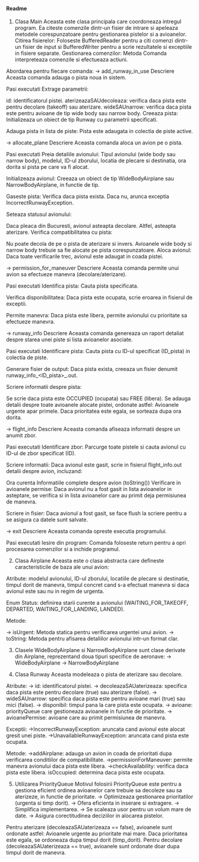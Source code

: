 #### Readme

1. Clasa Main
   Aceasta este clasa principala care coordoneaza intregul program. Ea citeste comenzile dintr-un fisier de intrare si apeleaza metodele corespunzatoare pentru gestionarea pistelor si a avioanelor.
Citirea fisierelor: Foloseste BufferedReader pentru a citi comenzi dintr-un fisier de input si BufferedWriter pentru a scrie rezultatele si exceptiile in fisiere separate.
Gestionarea comenzilor: Metoda Comanda interpreteaza comenzile si efectueaza actiuni.

Abordarea pentru fiecare comanda:
-> add_runway_in_use
Descriere
Aceasta comanda adauga o pista noua in sistem.

Pasi executati
Extrage parametrii:

id: identificatorul pistei.
aterizeazaSAUdecoleaza: verifica daca pista este pentru decolare (takeoff) sau aterizare.
wideSAUnarrow: verifica daca pista este pentru avioane de tip wide body sau narrow body.
Creeaza pista:
Initializeaza un obiect de tip Runway<Airplane> cu parametrii specificati.

Adauga pista in lista de piste:
Pista este adaugata in colectia de piste active.

-> allocate_plane
Descriere
Aceasta comanda aloca un avion pe o pista.

Pasi executati
Preia detaliile avionului: Tipul avionului (wide body sau narrow body), modelul, ID-ul zborului, locatia de plecare si destinatia, ora dorita si pista pe care va fi alocat.

Initializeaza avionul:
Creeaza un obiect de tip WideBodyAirplane sau NarrowBodyAirplane, in functie de tip.

Gaseste pista:
Verifica daca pista exista. Daca nu, arunca exceptia IncorrectRunwayException.

Seteaza statusul avionului:

Daca pleaca din Bucuresti, avionul asteapta decolare.
Altfel, asteapta aterizare.
Verifica compatibilitatea cu pista:

Nu poate decola de pe o pista de aterizare si invers.
Avioanele wide body si narrow body trebuie sa fie alocate pe pista corespunzatoare.
Aloca avionul:
Daca toate verificarile trec, avionul este adaugat in coada pistei.

-> permission_for_maneuver
Descriere
Aceasta comanda permite unui avion sa efectueze manevra (decolare/aterizare).

Pasi executati
Identifica pista: Cauta pista specificata.

Verifica disponibilitatea:
Daca pista este ocupata, scrie eroarea in fisierul de exceptii.

Permite manevra:
Daca pista este libera, permite avionului cu prioritate sa efectueze manevra.

-> runway_info
Descriere
Aceasta comanda genereaza un raport detaliat despre starea unei piste si lista avioanelor asociate.

Pasi executati
Identificare pista:
Cauta pista cu ID-ul specificat (ID_pista) in colectia de piste.

Generare fisier de output:
Daca pista exista, creeaza un fisier denumit runway_info_<ID_pista>_<ora>.out.

Scriere informatii despre pista:

Se scrie daca pista este OCCUPIED (ocupata) sau FREE (libera).
Se adauga detalii despre toate avioanele alocate pistei, ordonate astfel:
Avioanele urgente apar primele.
Daca prioritatea este egala, se sorteaza dupa ora dorita.

-> flight_info
Descriere
Aceasta comanda afiseaza informatii despre un anumit zbor.

Pasi executati
Identificare zbor:
Parcurge toate pistele si cauta avionul cu ID-ul de zbor specificat (ID).

Scriere informatii:
Daca avionul este gasit, scrie in fisierul flight_info.out detalii despre avion, incluzand:

Ora curenta
Informatiile complete despre avion (toString())
Verificare in avioanele permise:
Daca avionul nu a fost gasit in lista avioanelor in asteptare, se verifica si in lista avioanelor care au primit deja permisiunea de manevra.

Scriere in fisier:
Daca avionul a fost gasit, se face flush la scriere pentru a se asigura ca datele sunt salvate.

-> exit
Descriere
Aceasta comanda opreste executia programului.

Pasi executati
Iesire din program:
Comanda foloseste return pentru a opri procesarea comenzilor si a inchide programul.



2. Clasa Airplane
   Aceasta este o clasa abstracta care defineste caracteristicile de baza ale unui avion:

Atribute: modelul avionului, ID-ul zborului, locatiile de plecare si destinatie, timpul dorit de manevra, timpul concret cand s-a efectuat manevra si daca avionul este sau nu in regim de urgenta.

Enum Status: definirea starii curente a avionului (WAITING_FOR_TAKEOFF, DEPARTED, WAITING_FOR_LANDING, LANDED).

Metode:

-> isUrgent: Metoda statica pentru verificarea urgentei unui avion.
-> toString: Metoda pentru afisarea detaliilor avionului intr-un format clar.

3. Clasele WideBodyAirplane si NarrowBodyAirplane sunt clase derivate din Airplane, reprezentand doua tipuri specifice de aeronave:
   -> WideBodyAirplane
   -> NarrowBodyAirplane


4. Clasa Runway<T extends Airplane>
   Aceasta modeleaza o pista de aterizare sau decolare.

Atribute:
-> id: identificatorul pistei.
-> decoleazaSAUaterizeaza: specifica daca pista este pentru decolare (true) sau aterizare (false).
-> wideSAUnarrow: specifica daca pista este pentru avioane mari (true) sau mici (false).
-> disponibil: timpul pana la care pista este ocupata.
-> avioane: priorityQueue care gestioneaza avioanele in functie de prioritate.
-> avioanePermise: avioane care au primit permisiunea de manevra.

Exceptii:
->IncorrectRunwayException: aruncata cand avionul este alocat gresit unei piste.
->UnavailableRunwayException: aruncata cand pista este ocupata.

Metode:
->addAirplane: adauga un avion in coada de prioritati dupa verificarea conditiilor de compatibilitate.
->permissionForManeuver: permite manevra avionului daca pista este libera.
->checkAvailability: verifica daca pista este libera.
isOccupied: determina daca pista este ocupata.

5. Utilizarea PriorityQueue
   Motivul folosirii PriorityQueue este pentru a gestiona eficient ordinea avioanelor care trebuie sa decoleze sau sa aterizeze, in functie de prioritate.
-> Optimizeaza gestionarea prioritatilor (urgenta si timp dorit).
-> Ofera eficienta in inserare si extragere.
-> Simplifica implementarea.
-> Se scaleaza usor pentru un volum mare de date.
-> Asigura corectitudinea deciziilor in alocarea pistelor.

Pentru aterizare (decoleazaSAUaterizeaza == false), avioanele sunt ordonate astfel:
Avioanele urgente au prioritate mai mare.
Daca prioritatea este egala, se ordoneaza dupa timpul dorit (timp_dorit).
Pentru decolare (decoleazaSAUaterizeaza == true), avioanele sunt ordonate doar dupa timpul dorit de manevra.
